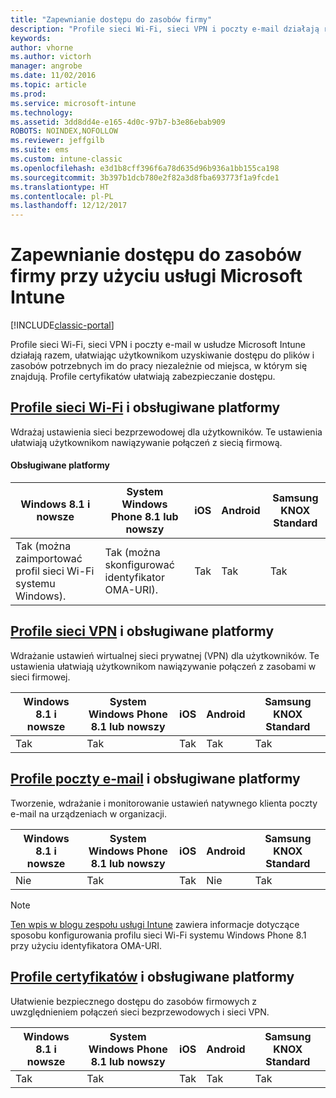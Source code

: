 ```yaml
---
title: "Zapewnianie dostępu do zasobów firmy"
description: "Profile sieci Wi-Fi, sieci VPN i poczty e-mail działają razem, ułatwiając użytkownikom uzyskiwanie dostępu do plików i zasobów potrzebnych im do pracy."
keywords: 
author: vhorne
ms.author: victorh
manager: angrobe
ms.date: 11/02/2016
ms.topic: article
ms.prod: 
ms.service: microsoft-intune
ms.technology: 
ms.assetid: 3dd8dd4e-e165-4d0c-97b7-b3e86ebab909
ROBOTS: NOINDEX,NOFOLLOW
ms.reviewer: jeffgilb
ms.suite: ems
ms.custom: intune-classic
ms.openlocfilehash: e3d1b8cff396f6a78d635d96b936a1bb155ca198
ms.sourcegitcommit: 3b397b1dcb780e2f82a3d8fba693773f1a9fcde1
ms.translationtype: HT
ms.contentlocale: pl-PL
ms.lasthandoff: 12/12/2017
---
```

# <a name="enable-access-to-company-resources-with-microsoft-intune"></a>Zapewnianie dostępu do zasobów firmy przy użyciu usługi Microsoft Intune

[!INCLUDE[classic-portal](../includes/classic-portal.md)]

Profile sieci Wi-Fi, sieci VPN i poczty e-mail w usłudze Microsoft Intune działają razem, ułatwiając użytkownikom uzyskiwanie dostępu do plików i zasobów potrzebnych im do pracy niezależnie od miejsca, w którym się znajdują. Profile certyfikatów ułatwiają zabezpieczanie dostępu.

## <a name="wi-fi-profileswi-fi-connections-in-microsoft-intunemd-and-supported-platforms"></a>[Profile sieci Wi-Fi](wi-fi-connections-in-microsoft-intune.md) i obsługiwane platformy

Wdrażaj ustawienia sieci bezprzewodowej dla użytkowników. Te ustawienia ułatwiają użytkownikom nawiązywanie połączeń z siecią firmową.
#### <a name="supported-platforms"></a>Obsługiwane platformy

|Windows 8.1 i nowsze|System Windows Phone 8.1 lub nowszy|iOS|Android|Samsung KNOX Standard|
|---------------------|---------------------------|---|-------|------------|
|Tak (można zaimportować profil sieci Wi-Fi systemu Windows).|Tak (można skonfigurować identyfikator OMA-URI). |Tak|Tak|Tak|

## <a name="vpn-profilesvpn-connections-in-microsoft-intunemd-and-supported-platforms"></a>[Profile sieci VPN](vpn-connections-in-microsoft-intune.md) i obsługiwane platformy
Wdrażanie ustawień wirtualnej sieci prywatnej (VPN) dla użytkowników. Te ustawienia ułatwiają użytkownikom nawiązywanie połączeń z zasobami w sieci firmowej.

|Windows 8.1 i nowsze|System Windows Phone 8.1 lub nowszy|iOS|Android|Samsung KNOX Standard|
|---------------------|---------------------------|---|-------|------------|
|Tak|Tak|Tak|Tak|Tak|

## <a name="email-profilesconfigure-access-to-corporate-email-using-email-profiles-with-microsoft-intunemd-and-supported-platforms"></a>[Profile poczty e-mail](configure-access-to-corporate-email-using-email-profiles-with-microsoft-intune.md) i obsługiwane platformy
Tworzenie, wdrażanie i monitorowanie ustawień natywnego klienta poczty e-mail na urządzeniach w organizacji.

|Windows 8.1 i nowsze|System Windows Phone 8.1 lub nowszy|iOS|Android|Samsung KNOX Standard|
|---------------------|---------------------------|---|-------|------------|
|Nie|Tak|Tak|Nie|Tak|
> [!NOTE]
> [Ten wpis w blogu zespołu usługi Intune](https://blogs.technet.microsoft.com/enterprisemobility/2015/02/19/using-oma-uri-to-create-custom-wi-fi-profiles-for-windows-phone-8-1/) zawiera informacje dotyczące sposobu konfigurowania profilu sieci Wi-Fi systemu Windows Phone 8.1 przy użyciu identyfikatora OMA-URI.

## <a name="certificate-profilessecure-resource-access-with-certificate-profilesmd-and-supported-platforms"></a>[Profile certyfikatów](secure-resource-access-with-certificate-profiles.md) i obsługiwane platformy
Ułatwienie bezpiecznego dostępu do zasobów firmowych z uwzględnieniem połączeń sieci bezprzewodowych i sieci VPN.

|Windows 8.1 i nowsze|System Windows Phone 8.1 lub nowszy|iOS|Android|Samsung KNOX Standard|
|---------------------|---------------------------|---|-------|------------|
|Tak|Tak|Tak|Tak|Tak|
